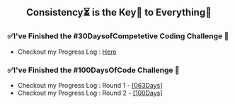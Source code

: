 <h2 align="center">
	Consistency⏳ is the Key🔑 to Everything🏅
</h2>

### ✅I've Finished the #30DaysofCompetetive Coding Challenge 🥳
* Checkout my Progress Log : [Here](https://github.com/abhiramready/Code-LogBook/blob/master/Markdown/30DaysOfCode.md)

### ✅I've Finished the #100DaysOfCode Challenge 💯
* Checkout my Progress Log : Round 1 - [[063Days]](https://github.com/abhiramready/Consistency-Log/blob/master/%5B1%5DProgressLog.md)
* Checkout my Progress Log : Round 2 - [[100Days]](https://github.com/AbhiramReddyD/100-Days-of-Code/blob/master/%5B2%5DProgressLog.md)
